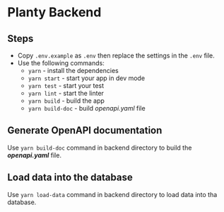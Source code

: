 # Planty Backend

## Steps

- Copy `.env.example` as `.env` then replace the settings in the `.env` file.
- Use the following commands:
  - `yarn` - install the dependencies
  - `yarn start` - start your app in dev mode
  - `yarn test` - start your test
  - `yarn lint` - start the linter
  - `yarn build` - build the app
  - `yarn build-doc` - build *openapi.yaml* file

## Generate OpenAPI documentation

Use `yarn build-doc` command in backend directory to build the ***openapi.yaml*** file.

## Load data into the database

Use `yarn load-data` command in backend directory to load data into tha database.